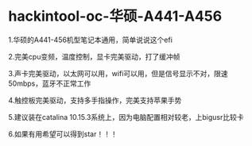 # hackintool-oc-华硕-A441-A456

1.华硕的A441-456机型笔记本通用，简单说说这个efi

2.完美cpu变频，温度控制，显卡完美驱动，打了缓冲帧

3.声卡完美驱动，以太网可以用，wifi可以用，但是信号显示不对，限速50mbps，蓝牙不正常工作

4.触控板完美驱动，支持多手指操作，完美支持苹果手势

5.建议装在catalina 10.15.3系统上，因为电脑配置相对较老，上bigusr比较卡

6.如果有用希望可以得到star！！！
